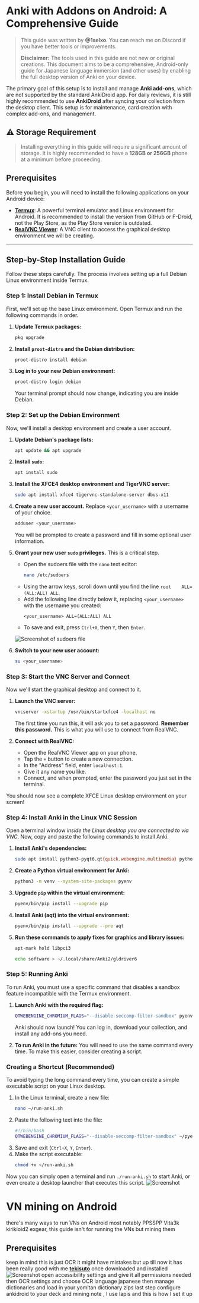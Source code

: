 
# Anki with Addons on Android: A Comprehensive Guide

> This guide was written by **@1selxo**. You can reach me on Discord if you have better tools or improvements.
>
> **Disclaimer:** The tools used in this guide are not new or original creations. This document aims to be a comprehensive, Android-only guide for Japanese language immersion (and other uses) by enabling the full desktop version of Anki on your device.

The primary goal of this setup is to install and manage **Anki add-ons**, which are not supported by the standard AnkiDroid app. For daily reviews, it is still highly recommended to use **AnkiDroid** after syncing your collection from the desktop client. This setup is for maintenance, card creation with complex add-ons, and management.

## ⚠️ Storage Requirement

> Installing everything in this guide will require a significant amount of storage. It is highly recommended to have a **128GB or 256GB** phone at a minimum before proceeding.

## Prerequisites

Before you begin, you will need to install the following applications on your Android device:

*   **[Termux](https://github.com/termux/termux-app/releases)**: A powerful terminal emulator and Linux environment for Android. It is recommended to install the version from GitHub or F-Droid, not the Play Store, as the Play Store version is outdated.
*   **[RealVNC Viewer](https://play.google.com/store/apps/details?id=com.realvnc.viewer.android)**: A VNC client to access the graphical desktop environment we will be creating.

---

## Step-by-Step Installation Guide

Follow these steps carefully. The process involves setting up a full Debian Linux environment inside Termux.

### Step 1: Install Debian in Termux

First, we'll set up the base Linux environment. Open Termux and run the following commands in order.

1.  **Update Termux packages:**
    ```sh
    pkg upgrade
    ```
2.  **Install `proot-distro` and the Debian distribution:**
    ```sh
    proot-distro install debian
    ```
3.  **Log in to your new Debian environment:**
    ```sh
    proot-distro login debian
    ```
    Your terminal prompt should now change, indicating you are inside Debian.

### Step 2: Set up the Debian Environment

Now, we'll install a desktop environment and create a user account.

1.  **Update Debian's package lists:**
    ```sh
    apt update && apt upgrade
    ```
2.  **Install `sudo`:**
    ```sh
    apt install sudo
    ```
3.  **Install the XFCE4 desktop environment and TigerVNC server:**
    ```sh
    sudo apt install xfce4 tigervnc-standalone-server dbus-x11
    ```
4.  **Create a new user account.** Replace `<your_username>` with a username of your choice.
    ```sh
    adduser <your_username>
    ```
    You will be prompted to create a password and fill in some optional user information.

5.  **Grant your new user `sudo` privileges.** This is a critical step.
    *   Open the sudoers file with the `nano` text editor:
        ```sh
        nano /etc/sudoers
        ```
    *   Using the arrow keys, scroll down until you find the line `root    ALL=(ALL:ALL) ALL`.
    *   Add the following line directly below it, replacing `<your_username>` with the username you created:
        ```
        <your_username> ALL=(ALL:ALL) ALL
        ```
    *   To save and exit, press `Ctrl+X`, then `Y`, then `Enter`.

    ![Screenshot of sudoers file](./Screenshot%202025-06-23%20121624.png)
    

6.  **Switch to your new user account:**
    ```sh
    su <your_username>
    ```

### Step 3: Start the VNC Server and Connect

Now we'll start the graphical desktop and connect to it.

1.  **Launch the VNC server:**
    ```sh
    vncserver -xstartup /usr/bin/startxfce4 -localhost no
    ```
    The first time you run this, it will ask you to set a password. **Remember this password.** This is what you will use to connect from RealVNC.

2.  **Connect with RealVNC:**
    *   Open the RealVNC Viewer app on your phone.
    *   Tap the `+` button to create a new connection.
    *   In the "Address" field, enter `localhost:1`.
    *   Give it any name you like.
    *   Connect, and when prompted, enter the password you just set in the terminal.

You should now see a complete XFCE Linux desktop environment on your screen!

### Step 4: Install Anki in the Linux VNC Session

Open a terminal window *inside the Linux desktop you are connected to via VNC*. Now, copy and paste the following commands to install Anki.

1.  **Install Anki's dependencies:**
    ```sh
    sudo apt install python3-pyqt6.qt{quick,webengine,multimedia} python3-venv
    ```
2.  **Create a Python virtual environment for Anki:**
    ```sh
    python3 -m venv --system-site-packages pyenv
    ```
3.  **Upgrade `pip` within the virtual environment:**
    ```sh
    pyenv/bin/pip install --upgrade pip
    ```
4.  **Install Anki (aqt) into the virtual environment:**
    ```sh
    pyenv/bin/pip install --upgrade --pre aqt
    ```
5.  **Run these commands to apply fixes for graphics and library issues:**
    ```sh
    apt-mark hold libpci3
    ```
    ```sh
    echo software > ~/.local/share/Anki2/gldriver6
    ```

### Step 5: Running Anki

To run Anki, you must use a specific command that disables a sandbox feature incompatible with the Termux environment.

1.  **Launch Anki with the required flag:**
    ```sh
    QTWEBENGINE_CHROMIUM_FLAGS="--disable-seccomp-filter-sandbox" pyenv/bin/anki
    ```
    Anki should now launch! You can log in, download your collection, and install any add-ons you need.

2.  **To run Anki in the future:**
    You will need to use the same command every time. To make this easier, consider creating a script.

### Creating a Shortcut (Recommended)

To avoid typing the long command every time, you can create a simple executable script on your Linux desktop.

1.  In the Linux terminal, create a new file:
    ```sh
    nano ~/run-anki.sh
    ```
2.  Paste the following text into the file:
    ```sh
    #!/bin/bash
    QTWEBENGINE_CHROMIUM_FLAGS="--disable-seccomp-filter-sandbox" ~/pyenv/bin/anki
    ```
3.  Save and exit (`Ctrl+X`, `Y`, `Enter`).
4.  Make the script executable:
    ```sh
    chmod +x ~/run-anki.sh
    ```
Now you can simply open a terminal and run `./run-anki.sh` to start Anki, or even create a desktop launcher that executes this script.
![Screenshot](./image.png)
# VN mining on Android 
there's many ways to run VNs on Android most notably PPSSPP Vita3k kirikioid2 exgear, this guide isn't for running the VNs but mining them 
## Prerequisites
keep in mind this is just OCR it might have mistakes but up till now it has been really good with me 
**[tekisuto](https://github.com/abaga129/tekisuto)**
once downloaded and installed 
![Screenshot](./Screenshot_2025-06-23-12-50-00-604_com.abaga129.tekisuto.jpg
)
open accessibility settings and give it all permissions needed 
then OCR settings and choose OCR language japanese 
then manage dictionaries and load in your yomitan dictionary zips
last step 
configure ankidroid to your deck and mining note , I use lapis and this is how I set it up 